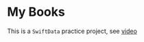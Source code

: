 # My Books
This is a `SwiftData` practice project, see [video](https://www.youtube.com/watch?v=CAr_1kcf2_c&list=PLBn01m5Vbs4Ck-JEF2nkcFTF_2rhGBMKX&index=2)
